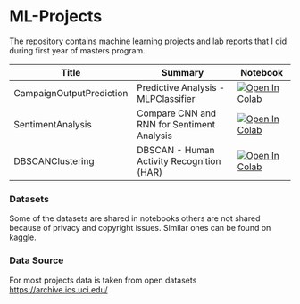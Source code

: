 # ML-Projects
The repository contains machine learning projects and lab reports that I did during first year of masters program.

| Title      | Summary    | Notebook   |
|------------|------------|------------|
| CampaignOutputPrediction  | Predictive Analysis - MLPClassifier | [![Open In Colab](https://colab.research.google.com/assets/colab-badge.svg)](https://colab.research.google.com/drive/1BhxR-y3G-SN2nDU4DACeouWx3BZ9sjna?usp=sharing) |
| SentimentAnalysis  | Compare CNN and RNN for Sentiment Analysis | [![Open In Colab](https://colab.research.google.com/assets/colab-badge.svg)](https://colab.research.google.com/drive/1z81cb4jl3d_5jIV9HB1PqmfOpjRhFE35?usp=sharing) |
| DBSCANClustering  | DBSCAN - Human Activity Recognition (HAR) | [![Open In Colab](https://colab.research.google.com/assets/colab-badge.svg)](https://colab.research.google.com/drive/1iQDsXLDCHR8FRGJ2u93DXKeen_4am6KA?usp=sharing) |

### Datasets
Some of the datasets are shared in notebooks others are not shared because of privacy and copyright issues. Similar ones can be found on kaggle.

### Data Source
For most projects data is taken from open datasets https://archive.ics.uci.edu/